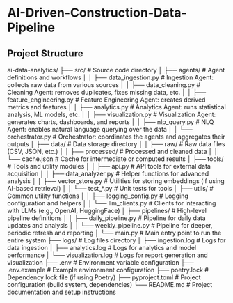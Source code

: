 # AI-Driven-Construction-Data-Pipeline

## Project Structure

ai-data-analytics/
├── src/                         # Source code directory
│   ├── agents/                  # Agent definitions and workflows
│   │   ├── data_ingestion.py    # Ingestion Agent: collects raw data from various sources
│   │   ├── data_cleaning.py     # Cleaning Agent: removes duplicates, fixes missing data, etc.
│   │   ├── feature_engineering.py  # Feature Engineering Agent: creates derived metrics and features
│   │   ├── analytics.py         # Analytics Agent: runs statistical analysis, ML models, etc.
│   │   ├── visualization.py     # Visualization Agent: generates charts, dashboards, and reports
│   │   ├── nlp_query.py         # NLQ Agent: enables natural language querying over the data
│   │   └── orchestrator.py      # Orchestrator: coordinates the agents and aggregates their outputs
│   ├── data/                    # Data storage directory
│   │   ├── raw/                 # Raw data files (CSV, JSON, etc.)
│   │   ├── processed/           # Processed and cleaned data
│   │   └── cache.json           # Cache for intermediate or computed results
│   ├── tools/                   # Tools and utility modules
│   │   ├── api.py               # API tools for external data acquisition
│   │   ├── data_analyzer.py     # Helper functions for advanced analysis
│   │   ├── vector_store.py      # Utilities for storing embeddings (if using AI-based retrieval)
│   │   └── test_*.py            # Unit tests for tools
│   ├── utils/                   # Common utility functions
│   │   ├── logging_config.py    # Logging configuration and helpers
│   │   └── llm_clients.py       # Clients for interacting with LLMs (e.g., OpenAI, HuggingFace)
│   ├── pipelines/               # High-level pipeline definitions
│   │   ├── daily_pipeline.py    # Pipeline for daily data updates and analysis
│   │   └── weekly_pipeline.py   # Pipeline for deeper, periodic refresh and reporting
│   └── main.py                  # Main entry point to run the entire system
├── logs/                        # Log files directory
│   ├── ingestion.log            # Logs for data ingestion
│   ├── analytics.log            # Logs for analytics and model performance
│   └── visualization.log        # Logs for report generation and visualization
├── .env                         # Environment variable configuration
├── .env.example                 # Example environment configuration
├── poetry.lock                  # Dependency lock file (if using Poetry)
├── pyproject.toml               # Project configuration (build system, dependencies)
└── README.md                    # Project documentation and setup instructions
